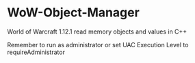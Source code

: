 # WoW-Object-Manager
World of Warcraft 1.12.1 read memory objects and values in C++

Remember to run as administrator or set UAC Execution Level to requireAdministrator
